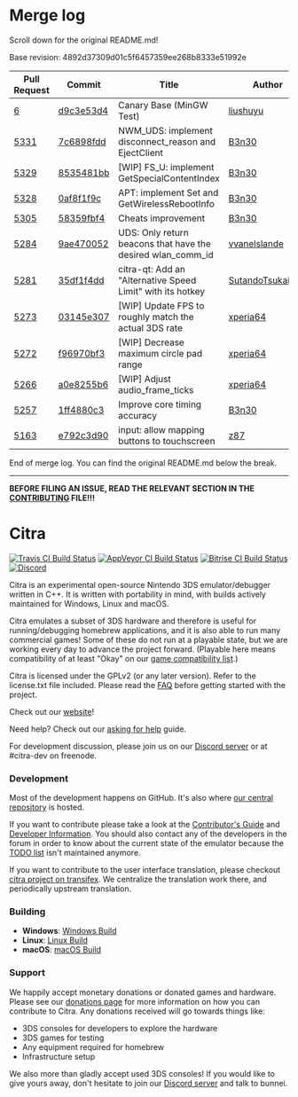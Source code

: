# Merge log

Scroll down for the original README.md!

Base revision: 4892d37309d01c5f6457359ee268b8333e51992e

|Pull Request|Commit|Title|Author|Merged?|
|----|----|----|----|----|
|[6](https://github.com/citra-emu/citra-canary/pull/6)|[d9c3e53d4](https://github.com/citra-emu/citra-canary/pull/6/files/)|Canary Base (MinGW Test)|[liushuyu](https://github.com/liushuyu)|Yes|
|[5331](https://github.com/citra-emu/citra/pull/5331)|[7c6898fdd](https://github.com/citra-emu/citra/pull/5331/files/)|NWM_UDS: implement disconnect_reason and EjectClient|[B3n30](https://github.com/B3n30)|Yes|
|[5329](https://github.com/citra-emu/citra/pull/5329)|[8535481bb](https://github.com/citra-emu/citra/pull/5329/files/)|[WIP] FS_U: implement GetSpecialContentIndex|[B3n30](https://github.com/B3n30)|Yes|
|[5328](https://github.com/citra-emu/citra/pull/5328)|[0af8f1f9c](https://github.com/citra-emu/citra/pull/5328/files/)|APT: implement Set and GetWirelessRebootInfo|[B3n30](https://github.com/B3n30)|Yes|
|[5305](https://github.com/citra-emu/citra/pull/5305)|[58359fbf4](https://github.com/citra-emu/citra/pull/5305/files/)|Cheats improvement|[B3n30](https://github.com/B3n30)|Yes|
|[5284](https://github.com/citra-emu/citra/pull/5284)|[9ae470052](https://github.com/citra-emu/citra/pull/5284/files/)|UDS: Only return beacons that have the desired wlan_comm_id|[vvanelslande](https://github.com/vvanelslande)|Yes|
|[5281](https://github.com/citra-emu/citra/pull/5281)|[35df1f4dd](https://github.com/citra-emu/citra/pull/5281/files/)|citra-qt: Add an "Alternative Speed Limit" with its hotkey|[SutandoTsukai181](https://github.com/SutandoTsukai181)|Yes|
|[5273](https://github.com/citra-emu/citra/pull/5273)|[03145e307](https://github.com/citra-emu/citra/pull/5273/files/)|[WIP] Update FPS to roughly match the actual 3DS rate|[xperia64](https://github.com/xperia64)|Yes|
|[5272](https://github.com/citra-emu/citra/pull/5272)|[f96970bf3](https://github.com/citra-emu/citra/pull/5272/files/)|[WIP] Decrease maximum circle pad range|[xperia64](https://github.com/xperia64)|Yes|
|[5266](https://github.com/citra-emu/citra/pull/5266)|[a0e8255b6](https://github.com/citra-emu/citra/pull/5266/files/)|[WIP] Adjust audio_frame_ticks|[xperia64](https://github.com/xperia64)|Yes|
|[5257](https://github.com/citra-emu/citra/pull/5257)|[1ff4880c3](https://github.com/citra-emu/citra/pull/5257/files/)|Improve core timing accuracy|[B3n30](https://github.com/B3n30)|Yes|
|[5163](https://github.com/citra-emu/citra/pull/5163)|[e792c3d90](https://github.com/citra-emu/citra/pull/5163/files/)|input: allow mapping buttons to touchscreen|[z87](https://github.com/z87)|Yes|


End of merge log. You can find the original README.md below the break.

------

**BEFORE FILING AN ISSUE, READ THE RELEVANT SECTION IN THE [CONTRIBUTING](https://github.com/citra-emu/citra/wiki/Contributing#reporting-issues) FILE!!!**

Citra
==============
[![Travis CI Build Status](https://travis-ci.com/citra-emu/citra.svg?branch=master)](https://travis-ci.com/citra-emu/citra)
[![AppVeyor CI Build Status](https://ci.appveyor.com/api/projects/status/sdf1o4kh3g1e68m9?svg=true)](https://ci.appveyor.com/project/bunnei/citra)
[![Bitrise CI Build Status](https://app.bitrise.io/app/4ccd8e5720f0d13b/status.svg?token=H32TmbCwxb3OQ-M66KbAyw&branch=master)](https://app.bitrise.io/app/4ccd8e5720f0d13b)
[![Discord](https://img.shields.io/discord/220740965957107713?color=%237289DA&label=Citra&logo=discord&logoColor=white)](https://discord.gg/FAXfZV9)

Citra is an experimental open-source Nintendo 3DS emulator/debugger written in C++. It is written with portability in mind, with builds actively maintained for Windows, Linux and macOS.

Citra emulates a subset of 3DS hardware and therefore is useful for running/debugging homebrew applications, and it is also able to run many commercial games! Some of these do not run at a playable state, but we are working every day to advance the project forward. (Playable here means compatibility of at least "Okay" on our [game compatibility list](https://citra-emu.org/game).)

Citra is licensed under the GPLv2 (or any later version). Refer to the license.txt file included. Please read the [FAQ](https://citra-emu.org/wiki/faq/) before getting started with the project.

Check out our [website](https://citra-emu.org/)!

Need help? Check out our [asking for help](https://citra-emu.org/help/reference/asking/) guide.

For development discussion, please join us on our [Discord server](https://citra-emu.org/discord/) or at #citra-dev on freenode.

### Development

Most of the development happens on GitHub. It's also where [our central repository](https://github.com/citra-emu/citra) is hosted.

If you want to contribute please take a look at the [Contributor's Guide](https://github.com/citra-emu/citra/wiki/Contributing) and [Developer Information](https://github.com/citra-emu/citra/wiki/Developer-Information). You should also contact any of the developers in the forum in order to know about the current state of the emulator because the [TODO list](https://docs.google.com/document/d/1SWIop0uBI9IW8VGg97TAtoT_CHNoP42FzYmvG1F4QDA) isn't maintained anymore.

If you want to contribute to the user interface translation, please checkout [citra project on transifex](https://www.transifex.com/citra/citra). We centralize the translation work there, and periodically upstream translation.

### Building

* __Windows__: [Windows Build](https://github.com/citra-emu/citra/wiki/Building-For-Windows)
* __Linux__: [Linux Build](https://github.com/citra-emu/citra/wiki/Building-For-Linux)
* __macOS__: [macOS Build](https://github.com/citra-emu/citra/wiki/Building-for-macOS)


### Support
We happily accept monetary donations or donated games and hardware. Please see our [donations page](https://citra-emu.org/donate/) for more information on how you can contribute to Citra. Any donations received will go towards things like:
* 3DS consoles for developers to explore the hardware
* 3DS games for testing
* Any equipment required for homebrew
* Infrastructure setup

We also more than gladly accept used 3DS consoles! If you would like to give yours away, don't hesitate to join our [Discord server](https://citra-emu.org/discord/) and talk to bunnei.
